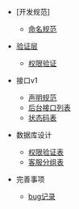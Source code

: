 - [开发规范]
  - [命名规范](dev/specification)

- [验证层](validate/index.md)
  - [权限验证](validate/auth.md)

- 接口v1
  - [声明规范](api/introduce.md)
  - [后台接口列表](api/list.md)
  - [状态码表](api/status.md)

- 数据库设计
  - [权限验证表](database/auth.md)
  - [客服分组表](database/gmember.md)
- 完善事项 
  - [bug记录](plan/bugs.md)
